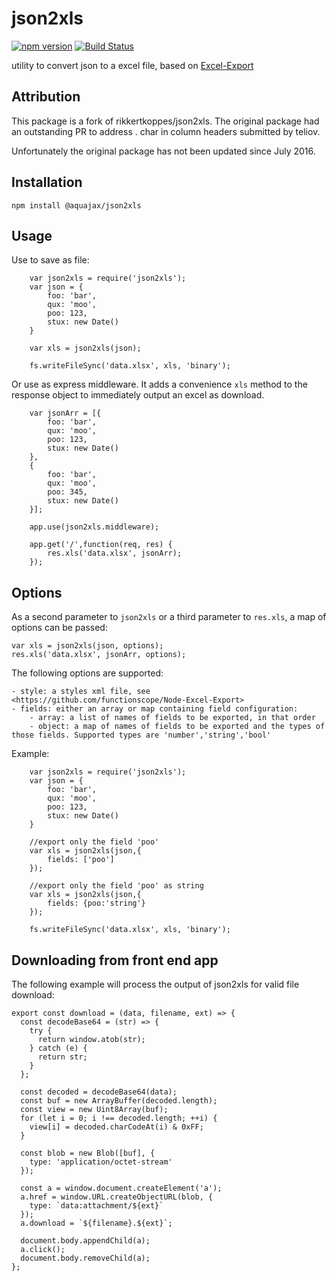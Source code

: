 json2xls
========

[![npm version](https://badge.fury.io/js/%40aquajax%2Fjson2xls.svg)](https://badge.fury.io/js/%40aquajax%2Fjson2xls)
[![Build Status](https://travis-ci.org/ge-hall/json2xls.svg?branch=master)](https://travis-ci.org/ge-hall/json2xls)

utility to convert json to a excel file, based on [Excel-Export](https://github.com/functionscope/Node-Excel-Export)

Attribution
-----------

This package is a fork of rikkertkoppes/json2xls. The original package had an outstanding PR to address . char in column headers
submitted by teliov.

Unfortunately the original package has not been updated since July 2016.


Installation
------------

    npm install @aquajax/json2xls

Usage
------

Use to save as file:

```
    var json2xls = require('json2xls');
    var json = {
        foo: 'bar',
        qux: 'moo',
        poo: 123,
        stux: new Date()
    }

    var xls = json2xls(json);

    fs.writeFileSync('data.xlsx', xls, 'binary');
```
Or use as express middleware. It adds a convenience `xls` method to the response object to immediately output an excel as download.

```
    var jsonArr = [{
        foo: 'bar',
        qux: 'moo',
        poo: 123,
        stux: new Date()
    },
    {
        foo: 'bar',
        qux: 'moo',
        poo: 345,
        stux: new Date()
    }];

    app.use(json2xls.middleware);

    app.get('/',function(req, res) {
        res.xls('data.xlsx', jsonArr);
    });
```
Options
-------

As a second parameter to `json2xls` or a third parameter to `res.xls`, a map of options can be passed:

    var xls = json2xls(json, options);
    res.xls('data.xlsx', jsonArr, options);

The following options are supported:

    - style: a styles xml file, see <https://github.com/functionscope/Node-Excel-Export>
    - fields: either an array or map containing field configuration:
        - array: a list of names of fields to be exported, in that order
        - object: a map of names of fields to be exported and the types of those fields. Supported types are 'number','string','bool'

Example:

```
    var json2xls = require('json2xls');
    var json = {
        foo: 'bar',
        qux: 'moo',
        poo: 123,
        stux: new Date()
    }

    //export only the field 'poo'
    var xls = json2xls(json,{
        fields: ['poo']
    });

    //export only the field 'poo' as string
    var xls = json2xls(json,{
        fields: {poo:'string'}
    });

    fs.writeFileSync('data.xlsx', xls, 'binary');
```

Downloading from front end app
------------------------------

The following example will process the output of json2xls for valid file download:

```
export const download = (data, filename, ext) => {
  const decodeBase64 = (str) => {
    try {
      return window.atob(str);
    } catch (e) {
      return str;
    }
  };

  const decoded = decodeBase64(data);
  const buf = new ArrayBuffer(decoded.length);
  const view = new Uint8Array(buf);
  for (let i = 0; i !== decoded.length; ++i) {
    view[i] = decoded.charCodeAt(i) & 0xFF;
  }

  const blob = new Blob([buf], {
    type: 'application/octet-stream'
  });

  const a = window.document.createElement('a');
  a.href = window.URL.createObjectURL(blob, {
    type: `data:attachment/${ext}`
  });
  a.download = `${filename}.${ext}`;

  document.body.appendChild(a);
  a.click();
  document.body.removeChild(a);
};
```